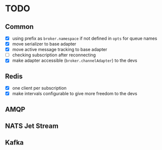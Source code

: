 # TODO

## Common

-   [x] using prefix as `broker.namespace` if not defined in `opts` for queue names
-   [x] move serializer to base adapter
-   [x] move active message tracking to base adapter
-   [ ] checking subscription after reconnecting
-   [x] make adapter accessible (`broker.channelAdapter`) to the devs

## Redis

-   [x] one client per subscription
-   [x] make intervals configurable to give more freedom to the devs

## AMQP

## NATS Jet Stream

## Kafka
